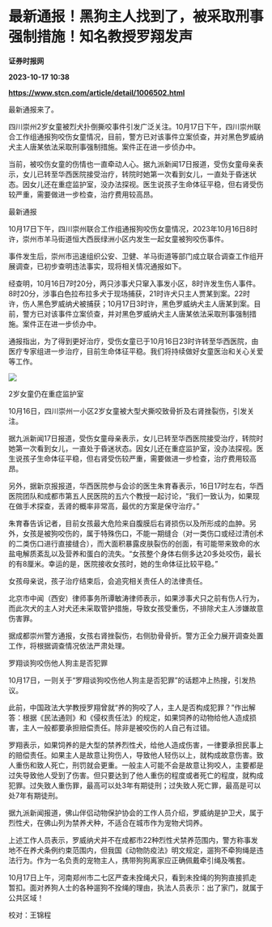 # 最新通报！黑狗主人找到了，被采取刑事强制措施！知名教授罗翔发声
**证券时报网**

**2023-10-17 10:38**

**https://www.stcn.com/article/detail/1006502.html**

最新通报来了。

四川崇州2岁女童被烈犬扑倒撕咬事件引发广泛关注。10月17日下午，四川崇州联合工作组通报狗咬伤女童情况，目前，警方已对该事件立案侦查，并对黑色罗威纳犬主人唐某依法采取刑事强制措施。案件正在进一步侦办中。

当前，被咬伤女童的伤情也一直牵动人心。据九派新闻17日报道，受伤女童母亲表示，女儿已转至华西医院接受治疗，转院时她第一次看到女儿，一直处于昏迷状态。因女儿还在重症监护室，没办法探视。医生说孩子生命体征平稳，但右肾受伤较严重，需要做进一步检查，治疗费用较高昂。

最新通报

10月17日下午，四川崇州联合工作组通报狗咬伤女童情况，2023年10月16日8时许，崇州市羊马街道恒大西辰绿洲小区内发生一起女童被狗咬伤事件。

事件发生后，崇州市迅速组织公安、卫健、羊马街道等部门成立联合调查工作组开展调查，已初步查明违法事实，现将相关情况通报如下。

经查明，10月16日7时20分，两只涉事犬只窜入事发小区，8时许发生伤人事件。8时20分，涉事白色拉布拉多犬于现场捕获，21时许犬只主人贾某到案。22时许，伤人黑色罗威纳犬被捕获；10月17日3时许，黑色罗威纳犬主人唐某到案。目前，警方已对该事件立案侦查，并对黑色罗威纳犬主人唐某依法采取刑事强制措施。案件正在进一步侦办中。

通报指出，为了得到更好治疗，受伤女童已于10月16日23时许转至华西医院，由医疗专家组进一步治疗，目前生命体征平稳。我们将持续做好女童医治和关心关爱等工作。

![](https://stcn-main.oss-cn-shenzhen.aliyuncs.com/upload/wechat/20231017/f23EOWYFfgEgEibdDcaADVfkRvDO82mNI6VcGRuzqz81yfYXxwPZLFguia0dgw1s28XViammGO6ibBRgWr3Ocd1waQ.png)

2岁女童仍在重症监护室

10月16日，四川崇州一小区2岁女童被大型犬撕咬致骨折及右肾挫裂伤，引发关注。

据九派新闻17日报道，受伤女童母亲表示，女儿已转至华西医院接受治疗，转院时她第一次看到女儿，一直处于昏迷状态。因女儿还在重症监护室，没办法探视。医生说孩子生命体征平稳，但右肾受伤较严重，需要做进一步检查，治疗费用较高昂。

另外，据新京报报道，华西医院参与会诊的医生朱育春表示，16日17时左右，华西医院团队和成都市第五人民医院的五六个教授一起讨论，“我们一致认为，如果现在做手术探查，丢肾的概率非常高，最优的方案是保守治疗。”

朱育春告诉记者，目前女孩最大危险来自腹膜后右肾损伤以及所形成的血肿。另外，女孩是被狗咬伤的，属于特殊伤口，不能一期缝合（对一类伤口或经过清创术的二类伤口进行直接缝合），而大面积暴露皮肤裂伤的创面，有可能带来致命的水盐电解质紊乱以及营养和蛋白的流失。“女孩整个身体右侧多达20多处咬伤，最长的有8厘米。幸运的是，医院接收女孩时，她的生命体征比较平稳。”

女孩母亲说，孩子治疗结束后，会追究相关责任人的法律责任。

北京市中闻（西安）律师事务所谭敏涛律师表示，如果涉事犬只之前有伤人行为，而此次犬的主人对犬还未采取管护措施，导致女孩受重伤，不排除犬主人涉嫌故意伤害罪。

据成都崇州警方通报，女孩右肾挫裂伤，右侧肋骨骨折。警方正全力展开调查处置工作，将根据调查情况依法严肃处理。

罗翔谈狗咬伤他人狗主是否犯罪

10月17日，一则关于“罗翔谈狗咬伤他人狗主是否犯罪”的话题冲上热搜，引发热议。

此前，中国政法大学教授罗翔曾就“养的狗咬了人，主人是否构成犯罪？”作出解答：根据《民法通则》和《侵权责任法》的规定，如果饲养的动物给他人造成损害，主人一般都要承担赔偿责任。除非是被咬伤的人自己有过错。

罗翔表示，如果饲养的是大型的禁养烈性犬，给他人造成伤害，一律要承担民事上的赔偿责任。如果主人是故意让狗伤人，导致他人轻伤以上，就构成故意伤害。致人重伤和致人死亡，刑罚就会更重。一般主人可能不会是故意让狗咬人，主要都是过失导致他人受到了伤害。但只要达到了他人重伤的程度或者死亡的程度，就构成犯罪。过失致人重伤罪，最高可以处3年有期徒刑；过失致人死亡罪，最高是可以处7年有期徒刑。

据九派新闻报道，佛山伴侣动物保护协会的工作人员介绍，罗威纳是护卫犬，属于烈性犬，在佛山列为禁养犬种，不适合在城市作为宠物犬饲养。

上述工作人员表示，罗威纳犬并不在成都市22种烈性犬禁养范围内，警方称事发地不在养犬条例约束范围内，但我国《动物防疫法》明文规定，遛狗不牵狗绳是违法行为。作为一名负责的宠物主人，携带狗狗离家应正确佩戴牵引绳及嘴套。

10月17日上午，河南郑州市二七区严查未拴绳犬只，看到未拴绳的狗狗直接抓走暂扣。面对养狗人士的各种遛狗不拴绳的理由，执法人员表示：出了家门，就属于公共区域！

  

校对：王锦程